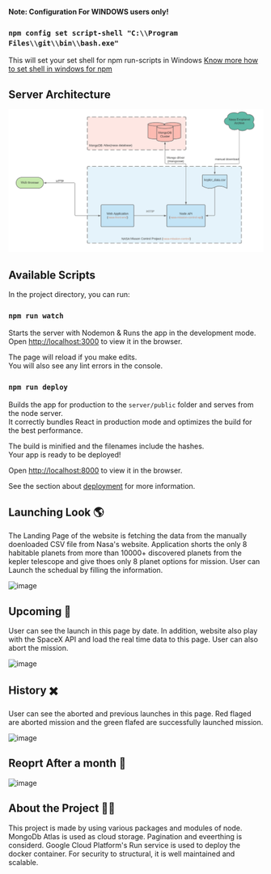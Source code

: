 **Note: Configuration For WINDOWS users only!**
### `npm config set script-shell "C:\\Program Files\\git\\bin\\bash.exe"`

This will set your set shell for npm run-scripts in Windows [Know more how to set shell in windows for npm](https://stackoverflow.com/questions/23243353/how-to-set-shell-for-npm-run-scripts-in-windows)

## Server Architecture

![Server Architecture](https://github.com/pranta-barua007/NASA-mission-control/blob/master/__readme-images/nasa.png?raw=true)

## Available Scripts
In the project directory, you can run:
### `npm run watch`

Starts the server with Nodemon & Runs the app in the development mode.\
Open [http://localhost:3000](http://localhost:3000) to view it in the browser.

The page will reload if you make edits.\
You will also see any lint errors in the console.

### `npm run deploy`

Builds the app for production to the `server/public` folder and serves from the node server.\
It correctly bundles React in production mode and optimizes the build for the best performance.

The build is minified and the filenames include the hashes.\
Your app is ready to be deployed!

Open [http://localhost:8000](http://localhost:8000) to view it in the browser.

See the section about [deployment](https://facebook.github.io/create-react-app/docs/deployment) for more information.

## Launching Look 🌎

The Landing Page of the website is fetching the data from the manually doenloaded CSV file from Nasa's website. Application shorts the only 8 habitable planets from more than 10000+ discovered planets from the kepler telescope and give thoes only 8 planet options
for mission. User can Launch the schedual by filling the information.

![image](https://user-images.githubusercontent.com/94931828/219980313-99b8165b-5b05-48f9-b696-8b9a689a05b6.png)

## Upcoming 🚀

User can see the launch in this page by date. In addition, website also play with the SpaceX API and load the real time data to this page. User can also abort the mission.

![image](https://user-images.githubusercontent.com/94931828/219980643-7befe980-af14-4620-a42f-801cf8f6c79d.png)

## History ✖️

User can see the aborted and previous launches in this page. Red flaged are aborted mission and the green flafed are successfully launched mission.

![image](https://user-images.githubusercontent.com/94931828/219980706-0c28ed4e-5927-4b3f-8103-708c5d393e67.png)

## Reoprt After a month 🧪

![image](https://user-images.githubusercontent.com/94931828/226471357-9354a333-2647-4a64-a576-5a8fe86f403e.png)


## About the Project 👋🏼

This project is made by using various packages and modules of node. MongoDb Atlas is used as cloud storage. Pagination and eveerthing is considerd. Google Cloud Platform's Run service is used to deploy the docker container. For security to structural, it is well maintained and scalable.  

